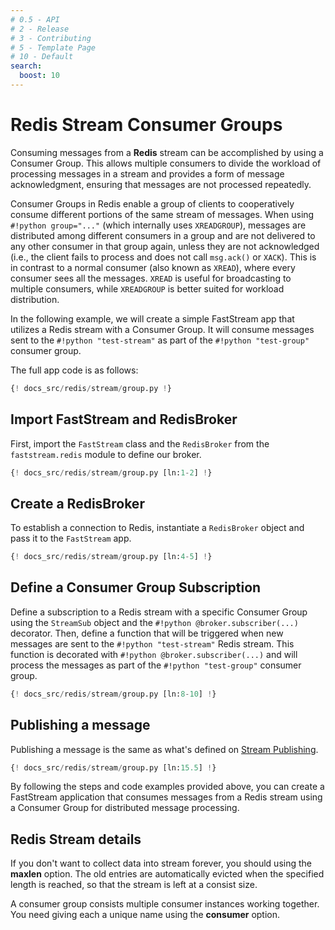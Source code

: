 ```yaml
---
# 0.5 - API
# 2 - Release
# 3 - Contributing
# 5 - Template Page
# 10 - Default
search:
  boost: 10
---
```


# Redis Stream Consumer Groups

Consuming messages from a **Redis** stream can be accomplished by using a Consumer Group. This allows multiple consumers to divide the workload of processing messages in a stream and provides a form of message acknowledgment, ensuring that messages are not processed repeatedly.

Consumer Groups in Redis enable a group of clients to cooperatively consume different portions of the same stream of messages. When using `#!python group="..."` (which internally uses `XREADGROUP`), messages are distributed among different consumers in a group and are not delivered to any other consumer in that group again, unless they are not acknowledged (i.e., the client fails to process and does not call `msg.ack()` or `XACK`). This is in contrast to a normal consumer (also known as `XREAD`), where every consumer sees all the messages. `XREAD` is useful for broadcasting to multiple consumers, while `XREADGROUP` is better suited for workload distribution.

In the following example, we will create a simple FastStream app that utilizes a Redis stream with a Consumer Group. It will consume messages sent to the `#!python "test-stream"` as part of the `#!python "test-group"` consumer group.

The full app code is as follows:

```python linenums="1"
{! docs_src/redis/stream/group.py !}
```

## Import FastStream and RedisBroker

First, import the `FastStream` class and the `RedisBroker` from the `faststream.redis` module to define our broker.

```python linenums="1"
{! docs_src/redis/stream/group.py [ln:1-2] !}
```

## Create a RedisBroker

To establish a connection to Redis, instantiate a `RedisBroker` object and pass it to the `FastStream` app.

```python linenums="1"
{! docs_src/redis/stream/group.py [ln:4-5] !}
```

## Define a Consumer Group Subscription

Define a subscription to a Redis stream with a specific Consumer Group using the `StreamSub` object and the `#!python @broker.subscriber(...)` decorator. Then, define a function that will be triggered when new messages are sent to the `#!python "test-stream"` Redis stream. This function is decorated with `#!python @broker.subscriber(...)` and will process the messages as part of the `#!python "test-group"` consumer group.

```python linenums="1"
{! docs_src/redis/stream/group.py [ln:8-10] !}
```

## Publishing a message

Publishing a message is the same as what's defined on [Stream Publishing](./publishing.md).

```python linenums="1"
{! docs_src/redis/stream/group.py [ln:15.5] !}
```

By following the steps and code examples provided above, you can create a FastStream application that consumes messages from a Redis stream using a Consumer Group for distributed message processing.


## Redis Stream details

  If you don't want to collect data into stream forever, you should using the **maxlen** option. The old entries are automatically evicted when the specified length is reached, so that the stream is left at a consist size.

  A consumer group consists multiple consumer instances working together. You need giving each a unique name using the **consumer** option.
